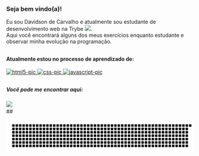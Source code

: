 ### Seja bem vindo(a)!

<div>
  Eu sou Davidson de Carvalho e atualmente sou estudante de desenvolvimento web na Trybe
  <a href="https://www.betrybe.com/"><img height="20em" src="https://media-exp1.licdn.com/dms/image/C4D0BAQFalja6B0Vl8A/company-logo_100_100/0/1625490679503?e=1654128000&amp;v=beta&amp;t=Lbru3LmJwNlQuNFwYtxVee5Nt_mmT3orRZYQvvVA-YU"></a>. <br>
  Aqui você encontrará alguns dos meus exercícios enquanto estudante e observar minha evolução na programação.
</div>

##

#### Atualmente estou no processo de aprendizado de:
<div>
  <a href="https://github.com/davidsonDeCarvalho">
  <img alt="html5-pic" height="50em" src="https://cdn.jsdelivr.net/gh/devicons/devicon/icons/html5/html5-original.svg" />
  <img alt="css-pic" height="50em" src="https://cdn.jsdelivr.net/gh/devicons/devicon/icons/css3/css3-original.svg" />
  <img alt="javascript-pic" height="50em" src="https://cdn.jsdelivr.net/gh/devicons/devicon/icons/javascript/javascript-original.svg" />
  </a>
</div>

##

##### Você pode me encontrar aqui:
<div>
  <a href="https://www.linkedin.com/in/davidsonccarvalho/" target="_blank"><img target="_blank" height="100em" src="https://cdn.jsdelivr.net/gh/devicons/devicon/icons/linkedin/linkedin-original-wordmark.svg" />
</a>
  
</div>
##

![gitartwork](gitartwork.svg)
